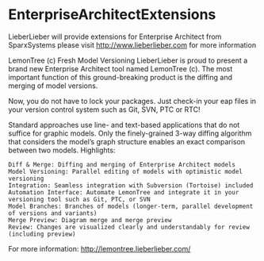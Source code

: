 # EnterpriseArchitectExtensions

LieberLieber will provide extensions for Enterprise Architect from SparxSystems
please visit http://www.lieberlieber.com for more information

LemonTree (c) Fresh Model Versioning 
LieberLieber is proud to present a brand new Enterprise Architect tool named LemonTree (c). The most important function of this ground-breaking product is the diffing and merging of model versions.

Now, you do not have to lock your packages. Just check-in your eap files in your version control system such as Git, SVN, PTC or RTC!

Standard approaches use line- and text-based applications that do not suffice for graphic models. Only the finely-grained 3-way diffing algorithm that considers the model’s graph structure enables an exact comparison between two models. 
Highlights:

    Diff & Merge: Diffing and merging of Enterprise Architect models
    Model Versioning: Parallel editing of models with optimistic model versioning
    Integration: Seamless integration with Subversion (Tortoise) included
    Automation Interface: Automate LemonTree and integrate it in your versioning tool such as Git, PTC, or SVN
    Model Branches: Branches of models (longer-term, parallel development of versions and variants)
    Merge Preview: Diagram merge and merge preview
    Review: Changes are visualized clearly and understandably for review (including preview)

For more information: http://lemontree.lieberlieber.com/

